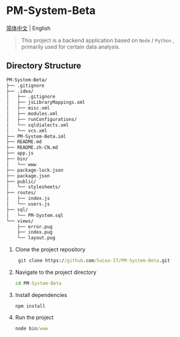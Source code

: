 # PM-System-Beta
[简体中文](https://github.com/SuLea-IT/PM-System-Beta/blob/main/README.zh-CN.md) | English

> This project is a backend application based on `Node` / `Python` , primarily used for certain data analysis.

## Directory Structure

```bash
PM-System-Beta/
├── .gitignore
├── .idea/
│   ├── .gitignore
│   ├── jsLibraryMappings.xml
│   ├── misc.xml
│   ├── modules.xml
│   ├── runConfigurations/
│   └── sqldialects.xml
│   └── vcs.xml
├── PM-System-Beta.iml
├── README.md
├── README.zh-CN.md
├── app.js
├── bin/
│   └── www
├── package-lock.json
├── package.json
├── public/
│   └── stylesheets/
├── routes/
│   ├── index.js
│   └── users.js
├── sql/
│   └── PM-System.sql
└── views/
    ├── error.pug
    ├── index.pug
    └── layout.pug

```


1. Clone the project repository

   ```cmd
    git clone https://github.com/SuLea-IT/PM-System-Beta.git
   ```

2. Navigate to the project directory

   ```cmd
   cd PM-System-Beta
   ```

3. Install dependencies

   ```
   npm install
   ```

4. Run the project

   ```cmd
   node bin/www
   ```
